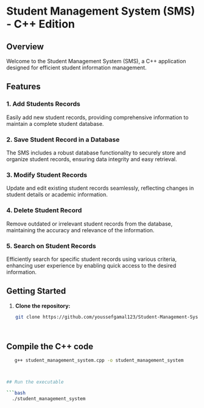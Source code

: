 # Student Management System (SMS) - C++ Edition

## Overview

Welcome to the Student Management System (SMS), a C++ application designed for efficient student information management.

## Features

### 1. Add Students Records

Easily add new student records, providing comprehensive information to maintain a complete student database.

### 2. Save Student Record in a Database

The SMS includes a robust database functionality to securely store and organize student records, ensuring data integrity and easy retrieval.

### 3. Modify Student Records

Update and edit existing student records seamlessly, reflecting changes in student details or academic information.

### 4. Delete Student Record

Remove outdated or irrelevant student records from the database, maintaining the accuracy and relevance of the information.

### 5. Search on Student Records

Efficiently search for specific student records using various criteria, enhancing user experience by enabling quick access to the desired information.

## Getting Started

1. **Clone the repository:**

   ```bash
   git clone https://github.com/youssefgamal123/Student-Management-System/




## Compile the C++ code
   
   ```bash
      g++ student_management_system.cpp -o student_management_system



## Run the executable
 
   ```bash
     ./student_management_system




   
